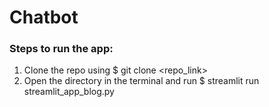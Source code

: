 # Chatbot
### Steps to run the app:

1. Clone the repo using $ git clone <repo_link>
2. Open the directory in the terminal and run $ streamlit run streamlit_app_blog.py
